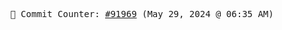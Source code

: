 <p align="center">
    <samp>
        📮 Commit Counter: <a href="https://github.com/Javascript-void0/Javascript-void0/commits/main">#91969</a> (May 29, 2024 @ 06:35 AM)
    </samp>
</p>